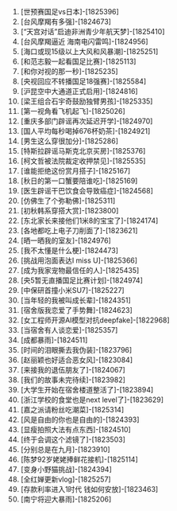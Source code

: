 
1. [世预赛国足vs日本]-[1825396]
1. [台风摩羯有多强]-[1824673]
1. [“天宫对话”启迪非洲青少年航天梦]-[1825410]
1. [台风摩羯逼近 海南电闪雷鸣]-[1824956]
1. [海口或现15级以上大风和风暴潮]-[1825251]
1. [和范志毅一起看国足比赛]-[1825113]
1. [和你对视的那一秒]-[1825235]
1. [央视回应不转播国足18强赛]-[1825584]
1. [沪昆空中大通道正式启用]-[1824816]
1. [梁王组合石宇奇鼓励独臂男孩]-[1825335]
1. [第一视角看飞机起飞]-[1825026]
1. [重庆多部门辟谣再次延迟开学]-[1824970]
1. [国人平均每秒喝掉676杯奶茶]-[1824921]
1. [男生这么穿很加分]-[1825286]
1. [特斯拉辟谣马斯克北京买房]-[1825376]
1. [柯文哲被法院裁定收押禁见]-[1825535]
1. [谁能拒绝这份赏月搭子]-[1825167]
1. [秋日的第一口蟹要陪谁吃]-[1825169]
1. [医生辟谣干巴饮食会导致癌症]-[1824568]
1. [仿佛生了个弥勒佛]-[1825311]
1. [初秋韩系穿搭大赏]-[1823800]
1. [东北家长来接他们1米8的宝宝了]-[1824174]
1. [各地都吃上电子刀削面了]-[1823621]
1. [晒一晒我的室友]-[1824976]
1. [我不太懂是什么梗]-[1824473]
1. [挑战用泡面表达I miss U]-[1825366]
1. [成为我家宠物最信任的人]-[1825435]
1. [央5暂无直播国足比赛计划]-[1824974]
1. [中保研首撞小米SU7]-[1825227]
1. [当年轻的我被叫成长辈]-[1824351]
1. [宿舍版我恋爱了手势舞]-[1824623]
1. [女工程师开源AI模型对抗deepfake]-[1822968]
1. [当宿舍有人谈恋爱]-[1825357]
1. [成都暴雨]-[1824511]
1. [时间的泪眼撕去我伪装]-[1823796]
1. [赵丽颖也好适合恶女风]-[1823084]
1. [来接我的退伍朋友了]-[1824067]
1. [我们的故事未完待续]-[1823982]
1. [大学生开始在宿舍楼道整活了]-[1823894]
1. [浙江学校的食堂也是next level了]-[1823629]
1. [嘉之派请粉丝吃潮菜]-[1825314]
1. [风是自由的你也是自由的]-[1824393]
1. [显瘦拍照大法有点东西]-[1824510]
1. [终于会调这个滤镜了]-[1823503]
1. [分别总是在九月]-[1823910]
1. [陈梦92岁姥姥捧鲜花接机]-[1825114]
1. [变身小野猫挑战]-[1824394]
1. [全红婵更新vlog]-[1825257]
1. [存款利率进入1时代 钱如何安放]-[1823463]
1. [南宁将迎大暴雨]-[1825206]